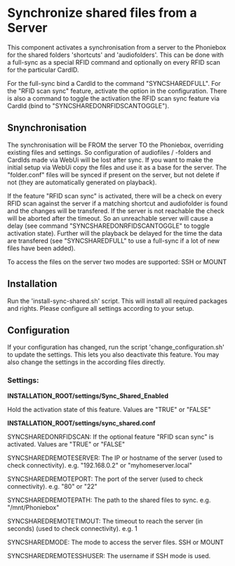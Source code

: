 # Synchronize shared files from a Server

This component activates a synchronisation from a server to the Phoniebox for the shared folders 'shortcuts' and 'audiofolders'.
This can be done with a full-sync as a special RFID command and optionally on every RFID scan for the particular CardID.

For the full-sync bind a CardId to the command "SYNCSHAREDFULL".
For the "RFID scan sync" feature, activate the option in the configuration. There is also a command to toggle the activation the RFID scan sync feature via CardId (bind to "SYNCSHAREDONRFIDSCANTOGGLE").

## Snynchronisation

The synchronisation will be FROM the server TO the Phoniebox, overriding existing files and settings. So configuration of audiofiles / -folders and CardIds made via WebUi will be lost after sync.
If you want to make the initial setup via WebUi copy the files and use it as a base for the server.
The "folder.conf" files will be synced if present on the server, but not delete if not (they are automatically generated on playback).

If the feature "RFID scan sync" is activated, there will be a check on every RFID scan against the server if a matching shortcut and audiofolder is found and the changes will be transfered.
If the server is not reachable the check will be aborted after the timeout. So an unreachable server will cause a delay (see command "SYNCSHAREDONRFIDSCANTOGGLE" to toggle activation state). 
Further will the playback be delayed for the time the data are transfered (see "SYNCSHAREDFULL" to use a full-sync if a lot of new files have been added).

To access the files on the server two modes are supported: SSH or MOUNT

## Installation

Run the 'install-sync-shared.sh' script. This will install all required packages and rights.
Please configure all settings according to your setup.


## Configuration

If your configuration has changed, run the script 'change_configuration.sh' to update the settings. This lets you also deactivate this feature.
You may also change the settings in the according files directly.

### Settings:

**INSTALLATION_ROOT/settings/Sync_Shared_Enabled**

Hold the activation state of this feature. Values are "TRUE" or "FALSE"


**INSTALLATION_ROOT/settings/sync_shared.conf**

SYNCSHAREDONRFIDSCAN: If the optional feature "RFID scan sync" is activated. Values are "TRUE" or "FALSE"

SYNCSHAREDREMOTESERVER: The IP or hostname of the server (used to check connectivity). e.g. "192.168.0.2" or "myhomeserver.local"

SYNCSHAREDREMOTEPORT: The port of the server (used to check connectivity). e.g. "80" or "22"

SYNCSHAREDREMOTEPATH: The path to the shared files to sync. e.g. "/mnt/Phoniebox"

SYNCSHAREDREMOTETIMOUT: The timeout to reach the server (in seconds) (used to check connectivity). e.g. 1

SYNCSHAREDMODE: The mode to access the server files. SSH or MOUNT

SYNCSHAREDREMOTESSHUSER: The username if SSH mode is used.